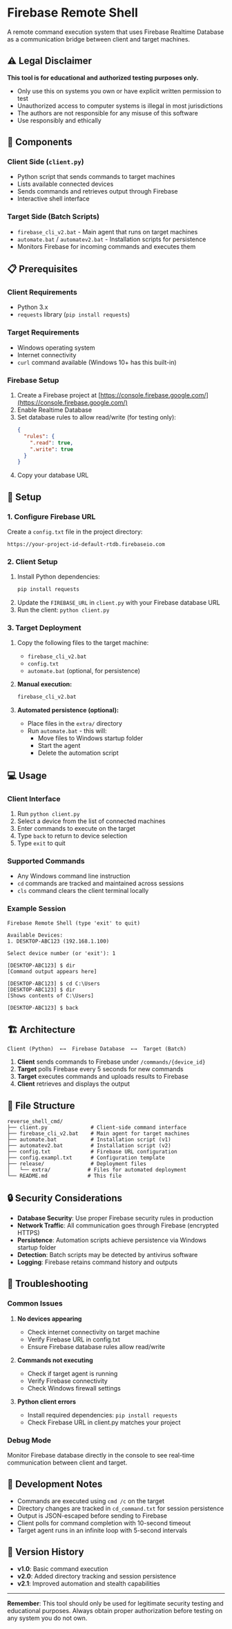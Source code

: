 # Firebase Remote Shell

A remote command execution system that uses Firebase Realtime Database as a communication bridge between client and target machines.

## ⚠️ Legal Disclaimer

**This tool is for educational and authorized testing purposes only.** 

- Only use this on systems you own or have explicit written permission to test
- Unauthorized access to computer systems is illegal in most jurisdictions
- The authors are not responsible for any misuse of this software
- Use responsibly and ethically

## 🔧 Components

### Client Side (`client.py`)
- Python script that sends commands to target machines
- Lists available connected devices
- Sends commands and retrieves output through Firebase
- Interactive shell interface

### Target Side (Batch Scripts)
- `firebase_cli_v2.bat` - Main agent that runs on target machines
- `automate.bat` / `automatev2.bat` - Installation scripts for persistence
- Monitors Firebase for incoming commands and executes them

## 📋 Prerequisites

### Client Requirements
- Python 3.x
- `requests` library (`pip install requests`)

### Target Requirements
- Windows operating system
- Internet connectivity
- `curl` command available (Windows 10+ has this built-in)

### Firebase Setup
1. Create a Firebase project at [https://console.firebase.google.com/](https://console.firebase.google.com/)
2. Enable Realtime Database
3. Set database rules to allow read/write (for testing only):
   ```json
   {
     "rules": {
       ".read": true,
       ".write": true
     }
   }
   ```
4. Copy your database URL

## 🚀 Setup

### 1. Configure Firebase URL
Create a `config.txt` file in the project directory:
```
https://your-project-id-default-rtdb.firebaseio.com
```

### 2. Client Setup
1. Install Python dependencies:
   ```bash
   pip install requests
   ```
2. Update the `FIREBASE_URL` in `client.py` with your Firebase database URL
3. Run the client: `python client.py`

### 3. Target Deployment
1. Copy the following files to the target machine:
   - `firebase_cli_v2.bat`
   - `config.txt`
   - `automate.bat` (optional, for persistence)

2. **Manual execution:**
   ```cmd
   firebase_cli_v2.bat
   ```

3. **Automated persistence (optional):**
   - Place files in the `extra/` directory
   - Run `automate.bat` - this will:
     - Move files to Windows startup folder
     - Start the agent
     - Delete the automation script

## 💻 Usage

### Client Interface
1. Run `python client.py`
2. Select a device from the list of connected machines
3. Enter commands to execute on the target
4. Type `back` to return to device selection
5. Type `exit` to quit

### Supported Commands
- Any Windows command line instruction
- `cd` commands are tracked and maintained across sessions
- `cls` command clears the client terminal locally

### Example Session
```
Firebase Remote Shell (type 'exit' to quit)

Available Devices:
1. DESKTOP-ABC123 (192.168.1.100)

Select device number (or 'exit'): 1

[DESKTOP-ABC123] $ dir
[Command output appears here]

[DESKTOP-ABC123] $ cd C:\Users
[DESKTOP-ABC123] $ dir
[Shows contents of C:\Users]

[DESKTOP-ABC123] $ back
```

## 🏗️ Architecture

```
Client (Python)  ←→  Firebase Database  ←→  Target (Batch)
```

1. **Client** sends commands to Firebase under `/commands/{device_id}`
2. **Target** polls Firebase every 5 seconds for new commands
3. **Target** executes commands and uploads results to Firebase
4. **Client** retrieves and displays the output

## 📁 File Structure

```
reverse_shell_cmd/
├── client.py              # Client-side command interface
├── firebase_cli_v2.bat    # Main agent for target machines
├── automate.bat           # Installation script (v1)
├── automatev2.bat         # Installation script (v2)
├── config.txt             # Firebase URL configuration
├── config.exampl.txt      # Configuration template
├── release/               # Deployment files
│   └── extra/            # Files for automated deployment
└── README.md             # This file
```

## 🔒 Security Considerations

- **Database Security**: Use proper Firebase security rules in production
- **Network Traffic**: All communication goes through Firebase (encrypted HTTPS)
- **Persistence**: Automation scripts achieve persistence via Windows startup folder
- **Detection**: Batch scripts may be detected by antivirus software
- **Logging**: Firebase retains command history and outputs

## 🐛 Troubleshooting

### Common Issues

1. **No devices appearing**
   - Check internet connectivity on target machine
   - Verify Firebase URL in config.txt
   - Ensure Firebase database rules allow read/write

2. **Commands not executing**
   - Check if target agent is running
   - Verify Firebase connectivity
   - Check Windows firewall settings

3. **Python client errors**
   - Install required dependencies: `pip install requests`
   - Check Firebase URL in client.py matches your project

### Debug Mode
Monitor Firebase database directly in the console to see real-time communication between client and target.

## 📝 Development Notes

- Commands are executed using `cmd /c` on the target
- Directory changes are tracked in `cd_command.txt` for session persistence
- Output is JSON-escaped before sending to Firebase
- Client polls for command completion with 10-second timeout
- Target agent runs in an infinite loop with 5-second intervals

## 🔄 Version History

- **v1.0**: Basic command execution
- **v2.0**: Added directory tracking and session persistence
- **v2.1**: Improved automation and stealth capabilities

---

**Remember**: This tool should only be used for legitimate security testing and educational purposes. Always obtain proper authorization before testing on any system you do not own.
